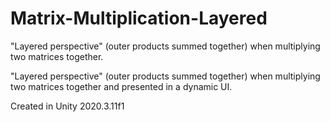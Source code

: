 # Matrix-Multiplication-Layered
 "Layered perspective" (outer products summed together) when multiplying two matrices together.

"Layered perspective" (outer products summed together) when multiplying two matrices together and presented in a dynamic UI.

Created in Unity 2020.3.11f1
